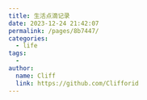 ```yaml
---
title: 生活点滴记录
date: 2023-12-24 21:42:07
permalink: /pages/8b7447/
categories:
  - life
tags:
  - 
author: 
  name: Cliff
  link: https://github.com/Clifforid
---
```


